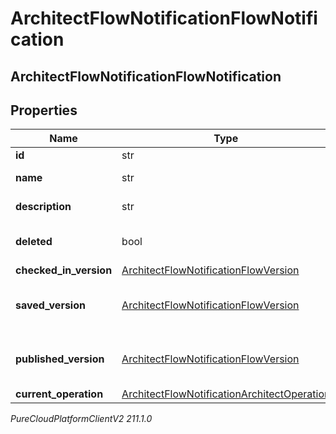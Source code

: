 # ArchitectFlowNotificationFlowNotification

## ArchitectFlowNotificationFlowNotification

## Properties

|Name | Type | Description | Notes|
|------------ | ------------- | ------------- | -------------|
| **id** | str | The flow ID | [optional] |
| **name** | str | The flow name | [optional] |
| **description** | str | The flow description | [optional] |
| **deleted** | bool | The flow deleted state | [optional] |
| **checked_in_version** | [ArchitectFlowNotificationFlowVersion](ArchitectFlowNotificationFlowVersion) |  | [optional] |
| **saved_version** | [ArchitectFlowNotificationFlowVersion](ArchitectFlowNotificationFlowVersion) | A bare-bones flow version object | [optional] |
| **published_version** | [ArchitectFlowNotificationFlowVersion](ArchitectFlowNotificationFlowVersion) | A bare-bones flow version object | [optional] |
| **current_operation** | [ArchitectFlowNotificationArchitectOperation](ArchitectFlowNotificationArchitectOperation) |  | [optional] |



_PureCloudPlatformClientV2 211.1.0_
